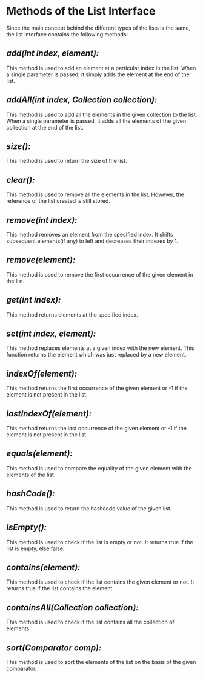 # **Methods of the List Interface**

Since the main concept behind the different types of the lists is the same, the list interface contains the following methods:

## _add(int index, element):_

This method is used to add an element at a particular index in the list. When a single parameter is passed, it simply adds the element at the end of the list.

## _addAll(int index, Collection collection):_

This method is used to add all the elements in the given collection to the list. When a single parameter is passed, it adds all the elements of the given collection at the end of the list.

## _size():_

This method is used to return the size of the list.

## _clear():_

This method is used to remove all the elements in the list. However, the reference of the list created is still stored.

## _remove(int index):_

This method removes an element from the specified index. It shifts subsequent elements(if any) to left and decreases their indexes by 1.

## _remove(element):_

This method is used to remove the first occurrence of the given element in the list.

## _get(int index):_

This method returns elements at the specified index.

## _set(int index, element):_

This method replaces elements at a given index with the new element. This function returns the element which was just replaced by a new element.

## _indexOf(element):_

This method returns the first occurrence of the given element or -1 if the element is not present in the list.

## _lastIndexOf(element):_

This method returns the last occurrence of the given element or -1 if the element is not present in the list.

## _equals(element):_

This method is used to compare the equality of the given element with the elements of the list.

## _hashCode():_

This method is used to return the hashcode value of the given list.

## _isEmpty():_

This method is used to check if the list is empty or not. It returns true if the list is empty, else false.

## _contains(element):_

This method is used to check if the list contains the given element or not. It returns true if the list contains the element.

## _containsAll(Collection collection):_

This method is used to check if the list contains all the collection of elements.

## _sort(Comparator comp):_

This method is used to sort the elements of the list on the basis of the given comparator.
